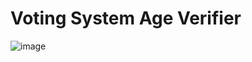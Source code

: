 <h1>Voting System Age Verifier</h1>

![image](https://github.com/user-attachments/assets/061cb250-bedd-4497-a0a8-24640da99967)
